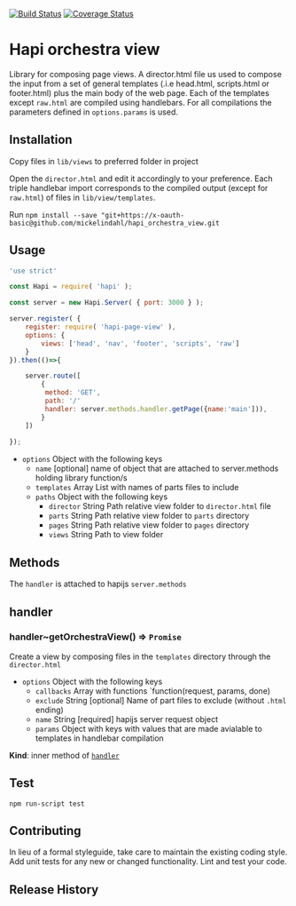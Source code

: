 [![Build Status](https://travis-ci.org/mickelindahl/hapi_orchestra_view.svg?branch=master)](https://travis-ci.org/mickelindahl/hapi_orchestra_view)
[![Coverage Status](https://coveralls.io/repos/github/mickelindahl/hapi_orchestra/badge.svg?branch=master)](https://coveralls.io/github/mickelindahl/hapi_orchestra_view?branch=master)

# Hapi orchestra view
 
Library for composing page views. A director.html file us used to compose 
the input from a set of general templates (.i.e head.html, scripts.html or 
footer.html) plus the main body of the web page. Each of the templates 
except `raw.html` are compiled using handlebars. For all compilations
the parameters defined in `options.params` is used.
 

## Installation

Copy files in `lib/views` to preferred folder in project
 
Open the `director.html` and edit it accordingly to your preference. Each 
triple handlebar import corresponds to the compiled output (except for
`raw.html`) of files in `lib/view/templates`.

Run `npm install --save "git+https://x-oauth-basic@github.com/mickelindahl/hapi_orchestra_view.git`
  

## Usage
```js
'use strict'

const Hapi = require( 'hapi' );

const server = new Hapi.Server( { port: 3000 } );

server.register( {
    register: require( 'hapi-page-view' ),
    options: { 
        views: ['head', 'nav', 'footer', 'scripts', 'raw']
    }
}).then(()=>{

    server.route([
        {
         method: 'GET',
         path: '/'
         handler: server.methods.handler.getPage({name:'main'])),
        }
    ])
   
});
```

- `options` Object with the following keys
  - `name` [optional] name of object that are attached to server.methods holding library function/s
  - `templates` Array List with names of parts files to include
  - `paths` Object with the following keys
    - `director` String Path relative view folder to `director.html` file
    - `parts` String Path relative view folder to `parts` directory
    - `pages` String Path relative view folder to `pages` directory
    - `views` String Path to view folder

## Methods

The `handler` is attached to hapijs `server.methods`

<a name="server.methods.module_handler"></a>

## handler
<a name="server.methods.module_handler..getOrchestraView"></a>

### handler~getOrchestraView() ⇒ <code>Promise</code>
Create a view by composing files in the  `templates` directory through the `director.html`- `options` Object with the following keys  - `callbacks` Array with functions `function(request, params, done)  - `exclude` String [optional] Name of part files to exclude (without `.html` ending)  - `name` String [required] hapijs server request object  - `params` Object with keys with values that are made avialable to templates in handlebar compilation

**Kind**: inner method of <code>[handler](#server.methods.module_handler)</code>  
## Test
`npm run-script test`

## Contributing
In lieu of a formal styleguide, take care to maintain the 
existing coding style. Add unit tests for any new or changed 
functionality. Lint and test your code.

## Release History
